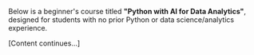 Below is a beginner's course titled **"Python with AI for Data Analytics"**, designed for students with no prior Python or data science/analytics experience.

[Content continues...]